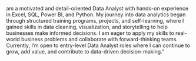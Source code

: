 am a motivated and detail-oriented Data Analyst with hands-on experience in Excel, SQL, Power BI, and Python. My journey into data analytics began through structured training programs, projects, and self-learning, where I gained skills in data cleaning, visualization, and storytelling to help businesses make informed decisions.
I am eager to apply my skills to real-world business problems and collaborate with forward-thinking teams. Currently, I’m open to entry-level Data Analyst roles where I can continue to grow, add value, and contribute to data-driven decision-making.”
